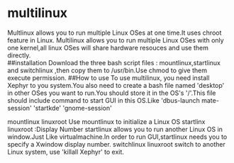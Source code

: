 # multilinux
Multlinux allows you to run multiple Linux OSes at one time.It uses chroot feature in Linux. Multilinux allows 
you to run multiple Linux OSes with only one kernel,all linux OSes will share hardware resouces and use them directly.  
##installation
Download the three bash script files : mountlinux,startlinux and switchlinux ,then copy them to /usr/bin.Use chmod to give them execute permission.
##How to use
To use multilinux, you need install Xephyr to you system.You also need to create a bash file named 'desktop' in other OSes  you want to run.You should store it in the OS's '/'.This file should include command to start GUI in this OS.Like 'dbus-launch mate-session' 'startkde' 'gnome-session'

mountlinux linuxroot
Use mountlinux to initialize a Linux OS
startlinx linuxroot :Display Number
startlinux allows you to run another Linux OS in window.Just Like virtualmachine.In order to run GUI,startlinux needs you to specify a Xwindow display number.
switchlinux linuxroot
switch to another Linux system, use 'killall Xephyr' to exit. 
